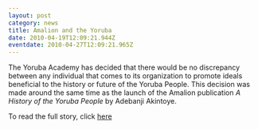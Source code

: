 ```yaml
---
layout: post
category: news
title: Amalion and the Yoruba
date: 2010-04-19T12:09:21.944Z
eventdate: 2010-04-27T12:09:21.965Z
---
```

The Yoruba Academy has decided that there would be no discrepancy between any individual that comes to its organization to promote ideals beneficial to the history or future of the Yoruba People. This decision was made around the same time as the launch of the Amalion publication *A History of the Yoruba People* by Adebanji Akintoye.

To read the full story, click [here](http://allafrica.com/stories/201004280095.html "All Africa")